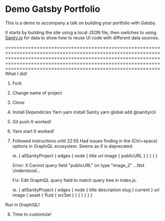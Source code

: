 # Demo Gatsby Portfolio

This is a demo to accompany a talk on building your portfolio with Gatsby.

It starts by building the site using a local JSON file, then switches to using [Sanity.io](https://sanity.io) for data to show how to reuse UI code with different data sources.

==============================================================================================================================================================================================================================================================================
What I did!


1. Fork

2. Change name of project

3. Clone

4. Install Dependicies
    Yarn
      yarn install
    Sanity
      yarn global add @sanity/cli


5. Git push
    It worked!

6. Yarn start
    It worked!

7. Followed instructions until 22:55
    Had issues finding <publicURL> in the (Ctrl+space) options in GraphiQL ecosystem.
      Seems as if <publicURL> is deprecated.

    ie.
    {
    allSanityProject {
      edges {
        node {
          title
          url
          image {
            publicURL
          }
        }
      }
    }
  }

    Error: X Cannot query field "publicURL" on type "image_2"                                                               ...Not Understood...

    Fix: Edit GraphiQL query field to match query tree in index.js.

    ie.
    {
    allSanityProject {
      edges {
        node {
          title
          description
          slug {
            current
          }
          url
          image {
            asset {
              fluid {
                srcSet
              }
            }
          }
        }
      }
    }
  }

  Run in GraphiQL!

  8. Time to customize!